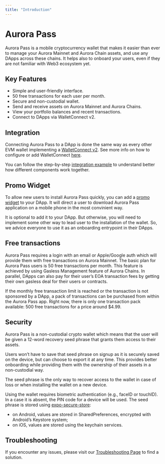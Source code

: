 ```yaml
---
title: "Introduction"
---
```


# Aurora Pass

Aurora Pass is a mobile cryptocurrency wallet that makes it easier than ever to manage your Aurora Mainnet and Aurora Chain assets, and use any DApps across these chains. It helps also to onboard your users, even if they are not familiar with Web3 ecosystem yet.

## Key Features

- Simple and user-friendly interface.
- 50 free transactions for each user per month.
- Secure and non-custodial wallet.
- Send and receive assets on Aurora Mainnet and Aurora Chains.
- View your portfolio balances and recent transactions.
- Connect to DApps via WalletConnect v2.

## Integration

Connecting Aurora Pass to a DApp is done the same way as every other EVM wallet implementing a [WalletConnect v2](https://docs.walletconnect.com/).
See more info on how to configure or add WalletConnect [here](/onboard/wallet-connect).

You can follow the step-by-step [integration example](/onboard/integration-example) to understand better how different components work together.

## Promo Widget

To allow new users to install Aurora Pass quickly, you can add a [promo widget](/onboard/promo-widget) to your DApp. It will direct a user to download Aurora Pass application on a mobile phone in the most convinient way.

It is optional to add it to your DApp. But otherwise, you will need to implement some other way to lead user to the installation of the wallet. So, we advice everyone to use it as an onboarding entrypoint in their DApps.

## Free transactions

Aurora Pass requires a login with an email or Apple/Google auth which will provide them with free transactions on Aurora Mainnet.
The basic plan for Aurora Pass users is 50 free transactions per month. This feature is achieved by using Gasless Management feature of Aurora Chains.
In parallel, DApps can also pay for their user’s EOA transaction fees by getting their own gasless deal for their users or contracts.

If the monthly free transaction limit is reached or the transaction is not sponsored by a DApp, a pack of transactions can be purchased from within the Aurora Pass app.
Right now, there is only one transaction pack available: 500 free transactions for a price around $4.99.

## Security

Aurora Pass is a non-custodial crypto wallet which means that the user will be given a 12-word recovery seed phrase that grants them access to their assets.

Users won’t have to save that seed phrase on signup as it is securely saved on the device, but can choose to export it at any time.
This provides better onboarding while providing them with the ownership of their assets in a non-custodial way.

The seed phrase is the only way to recover access to the wallet in case of loss or when installing the wallet on a new device.

Using the wallet requires biometric authentication (e.g., faceID or touchID). In a case it is absent, the PIN code for a device will be used.
The seed phrase is stored using [expo-secure-store](https://docs.expo.dev/versions/latest/sdk/securestore/):

- on Android, values are stored in SharedPreferences, encrypted with Android’s Keystore system;
- on iOS, values are stored using the keychain services.

## Troubleshooting

If you encounter any issues, please visit our [Troubleshooting Page](/onboard/troubleshooting) to find a solution.

